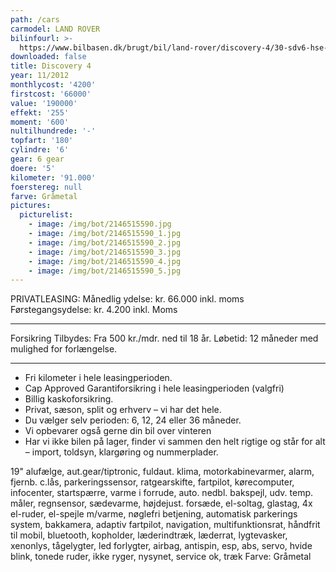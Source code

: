 ```yaml
---
path: /cars
carmodel: LAND ROVER
bilinfourl: >-
  https://www.bilbasen.dk/brugt/bil/land-rover/discovery-4/30-sdv6-hse-aut-5d/3654464
downloaded: false
title: Discovery 4
year: 11/2012
monthlycost: '4200'
firstcost: '66000'
value: '190000'
effekt: '255'
moment: '600'
nultilhundrede: '-'
topfart: '180'
cylindre: '6'
gear: 6 gear
doere: '5'
kilometer: '91.000'
foerstereg: null
farve: Gråmetal
pictures:
  picturelist:
    - image: /img/bot/2146515590.jpg
    - image: /img/bot/2146515590_1.jpg
    - image: /img/bot/2146515590_2.jpg
    - image: /img/bot/2146515590_3.jpg
    - image: /img/bot/2146515590_4.jpg
    - image: /img/bot/2146515590_5.jpg
---
```

PRIVATLEASING: 
Månedlig ydelse: kr. 66.000 inkl. moms
Førstegangsydelse: kr. 4.200 inkl. Moms
__________________________________________

Forsikring Tilbydes:
Fra 500 kr./mdr. ned til 18 år. 
Løbetid: 12 måneder med mulighed for forlængelse.
__________________________________________

* Fri kilometer i hele leasingperioden.
* Cap Approved Garantiforsikring i hele leasingperioden (valgfri)
* Billig kaskoforsikring.
* Privat, sæson, split og erhverv – vi har det hele.
* Du vælger selv perioden: 6, 12, 24 eller 36 måneder.
* Vi opbevarer også gerne din bil over vinteren
* Har vi ikke bilen på lager, finder vi sammen den helt rigtige og står for alt – import, toldsyn, klargøring og nummerplader. 



19" alufælge, aut.gear/tiptronic, fuldaut. klima, motorkabinevarmer, alarm, fjernb. c.lås, parkeringssensor, ratgearskifte, fartpilot, kørecomputer, infocenter, startspærre, varme i forrude, auto. nedbl. bakspejl, udv. temp. måler, regnsensor, sædevarme, højdejust. forsæde, el-soltag, glastag, 4x el-ruder, el-spejle m/varme, nøglefri betjening, automatisk parkerings system, bakkamera, adaptiv fartpilot, navigation, multifunktionsrat, håndfrit til mobil, bluetooth, kopholder, læderindtræk, læderrat, lygtevasker, xenonlys, tågelygter, led forlygter, airbag, antispin, esp, abs, servo, hvide blink, tonede ruder, ikke ryger, nysynet, service ok, træk
Farve: Gråmetal
